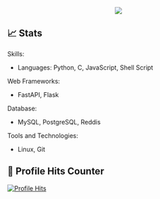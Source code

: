 <!-- Typing SVG -->
<p align="center">
  <img src="https://readme-typing-svg.herokuapp.com?color=007ACC&lines=Welcome+to+my+GitHub+Profile!;I'm+passionate+about+coding!;Let's+build+amazing+things+together!">
</p>

## 📈 Stats
Skills:
- Languages: Python, C, JavaScript, Shell Script



Web Frameworks:
- FastAPI, Flask

Database:
- MySQL, PostgreSQL, Reddis

Tools and Technologies:
- Linux, Git

## 🎯 Profile Hits Counter
<!-- Place the link to your profile hits counter here -->
[![Profile Hits](https://example.com/count.svg)](https://example.com)

